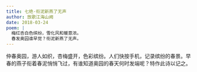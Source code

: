 ```yaml
---
title: 七绝·衔泥新燕了无声
author: 放歌江海山阙
date: 2018-03-24
poem: |
  梅红杏白色缤纷，雪化风和暖意浓。
  春发奥园谁早觉？衔泥新燕了无声。
---
```


仲春奥园，游人如织，杏梅盛开，色彩缤纷。人们快按手机，记录缤纷的春景。早春的燕子衔着春泥悄悄飞过，有谁知道奥园的春天何时发端呢？特作此诗以记之。
